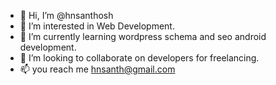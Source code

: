 - 👋 Hi, I’m @hnsanthosh
- 👀 I’m interested in Web Development.
- 🌱 I’m currently learning wordpress schema and seo android development.
- 💞️ I’m looking to collaborate on developers for freelancing. 
- 📫 you reach me hnsanth@gmail.com

<!---
hnsanthosh/hnsanthosh is a ✨ special ✨ repository because its `README.md` (this file) appears on your GitHub profile.
You can click the Preview link to take a look at your changes.
--->
